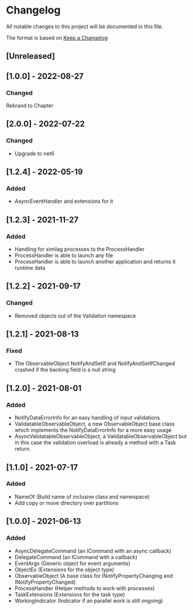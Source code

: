 # Changelog
All notable changes to this project will be documented in this file.

The format is based on [Keep a Changelog](https://keepachangelog.com/en/1.0.0/)

## [Unreleased]
## [1.0.0] - 2022-08-27
### Changed
Rebrand to Chapter

## [2.0.0] - 2022-07-22
### Changed
* Upgrade to net6

## [1.2.4] - 2022-05-19
### Added
* AsyncEventHandler and extensions for it

## [1.2.3] - 2021-11-27
### Added
* Handling for similag processes to the ProcessHandler
* ProcessHandler is able to launch any file
* ProcessHandler is able to launch another application and returns it runtime data

## [1.2.2] - 2021-09-17
### Changed
* Removed objects out of the Validation namespace

## [1.2.1] - 2021-08-13
### Fixed
* The ObservableObject NotifyAndSetIf and NotifyAndSetIfChanged crashed if the backing field is a null string

## [1.2.0] - 2021-08-01
### Added
* NotifyDataErrorInfo for an easy handling of input validations
* ValidatableObservableObject, a new ObservableObject base class which implements the NotifyDataErrorInfo for a more easy usage
* AsyncValidatableObservableObject, a ValidatableObservableObject but in this case the validation overload is already a method with a Task return.

## [1.1.0] - 2021-07-17
### Added
* NameOf (Build name of inclusive class and namespace)
* Add copy or move directory over partitions

## [1.0.0] - 2021-06-13
### Added
* AsyncDelegateCommand (an ICommand with an async callback)
* DelegateCommand (an ICommand with a callback)
* EventArgs (Generic object for event arguments)
* ObjectEx (Extensions for the object type)
* ObservableObject (A base class for INotifyPropertyChanging and INotifyPropertyChanged)
* ProcessHandler (Helper methods to work with processes)
* TaskExtensions (Extensions for the task type)
* WorkingIndicator (Indicator if an parallel work is still ongoing)
